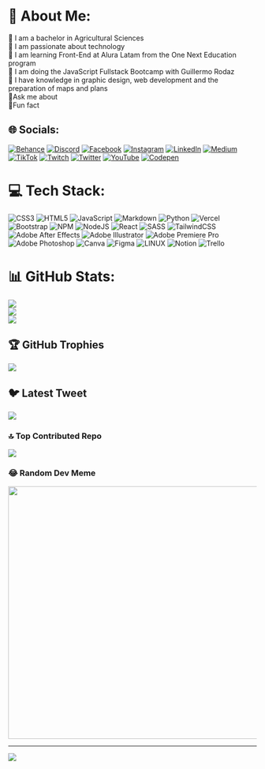 # 💫 About Me:
🌱 I am a bachelor in Agricultural Sciences<br>👀 I am passionate about technology<br>🌱 I am learning Front-End at Alura Latam from the One Next Education program<br>🌱  I am doing the JavaScript Fullstack Bootcamp with Guillermo Rodaz<br>🌱 I have knowledge in graphic design, web development and the preparation of maps and plans<br>🧨Ask me about<br>🚨Fun fact


## 🌐 Socials:
[![Behance](https://img.shields.io/badge/Behance-1769ff?logo=behance&logoColor=white)](https://behance.net/wilmergulcochia) [![Discord](https://img.shields.io/badge/Discord-%237289DA.svg?logo=discord&logoColor=white)](https://discord.gg/s3J65fQs) [![Facebook](https://img.shields.io/badge/Facebook-%231877F2.svg?logo=Facebook&logoColor=white)](https://facebook.com/wilmergulcochia) [![Instagram](https://img.shields.io/badge/Instagram-%23E4405F.svg?logo=Instagram&logoColor=white)](https://instagram.com/wigusa) [![LinkedIn](https://img.shields.io/badge/LinkedIn-%230077B5.svg?logo=linkedin&logoColor=white)](https://linkedin.com/in/wilmergulcochia) [![Medium](https://img.shields.io/badge/Medium-12100E?logo=medium&logoColor=white)](https://medium.com/@@karlwgs1989) [![TikTok](https://img.shields.io/badge/TikTok-%23000000.svg?logo=TikTok&logoColor=white)](https://tiktok.com/@thesaint.22) [![Twitch](https://img.shields.io/badge/Twitch-%239146FF.svg?logo=Twitch&logoColor=white)](https://twitch.tv/theredhawk22) [![Twitter](https://img.shields.io/badge/Twitter-%231DA1F2.svg?logo=Twitter&logoColor=white)](https://twitter.com/@misterio1989w) [![YouTube](https://img.shields.io/badge/YouTube-%23FF0000.svg?logo=YouTube&logoColor=white)](https://youtube.com/channel/UCg69vFMV4tDVZ4GSXHFQQYA) [![Codepen](https://img.shields.io/badge/Codepen-000000?style=for-the-badge&logo=codepen&logoColor=white)](https://codepen.io/Mysterio2202) 

# 💻 Tech Stack:
![CSS3](https://img.shields.io/badge/css3-%231572B6.svg?style=for-the-badge&logo=css3&logoColor=white) ![HTML5](https://img.shields.io/badge/html5-%23E34F26.svg?style=for-the-badge&logo=html5&logoColor=white) ![JavaScript](https://img.shields.io/badge/javascript-%23323330.svg?style=for-the-badge&logo=javascript&logoColor=%23F7DF1E) ![Markdown](https://img.shields.io/badge/markdown-%23000000.svg?style=for-the-badge&logo=markdown&logoColor=white) ![Python](https://img.shields.io/badge/python-3670A0?style=for-the-badge&logo=python&logoColor=ffdd54) ![Vercel](https://img.shields.io/badge/vercel-%23000000.svg?style=for-the-badge&logo=vercel&logoColor=white) ![Bootstrap](https://img.shields.io/badge/bootstrap-%23563D7C.svg?style=for-the-badge&logo=bootstrap&logoColor=white) ![NPM](https://img.shields.io/badge/NPM-%23000000.svg?style=for-the-badge&logo=npm&logoColor=white) ![NodeJS](https://img.shields.io/badge/node.js-6DA55F?style=for-the-badge&logo=node.js&logoColor=white) ![React](https://img.shields.io/badge/react-%2320232a.svg?style=for-the-badge&logo=react&logoColor=%2361DAFB) ![SASS](https://img.shields.io/badge/SASS-hotpink.svg?style=for-the-badge&logo=SASS&logoColor=white) ![TailwindCSS](https://img.shields.io/badge/tailwindcss-%2338B2AC.svg?style=for-the-badge&logo=tailwind-css&logoColor=white) ![Adobe After Effects](https://img.shields.io/badge/Adobe%20After%20Effects-9999FF.svg?style=for-the-badge&logo=Adobe%20After%20Effects&logoColor=white) ![Adobe Illustrator](https://img.shields.io/badge/adobeillustrator-%23FF9A00.svg?style=for-the-badge&logo=adobeillustrator&logoColor=white) ![Adobe Premiere Pro](https://img.shields.io/badge/Adobe%20Premiere%20Pro-9999FF.svg?style=for-the-badge&logo=Adobe%20Premiere%20Pro&logoColor=white) ![Adobe Photoshop](https://img.shields.io/badge/adobephotoshop-%2331A8FF.svg?style=for-the-badge&logo=adobephotoshop&logoColor=white) ![Canva](https://img.shields.io/badge/Canva-%2300C4CC.svg?style=for-the-badge&logo=Canva&logoColor=white) 	![Figma](https://img.shields.io/badge/figma-%23F24E1E.svg?style=for-the-badge&logo=figma&logoColor=white) ![LINUX](https://img.shields.io/badge/Linux-FCC624?style=for-the-badge&logo=linux&logoColor=black) ![Notion](https://img.shields.io/badge/Notion-%23000000.svg?style=for-the-badge&logo=notion&logoColor=white) ![Trello](https://img.shields.io/badge/Trello-%23026AA7.svg?style=for-the-badge&logo=Trello&logoColor=white)
# 📊 GitHub Stats:
![](https://github-readme-stats.vercel.app/api?username=mysterio-wil&theme=dark&hide_border=false&include_all_commits=true&count_private=true)<br/>
![](https://github-readme-streak-stats.herokuapp.com/?user=mysterio-wil&theme=dark&hide_border=false)<br/>
![](https://github-readme-stats.vercel.app/api/top-langs/?username=mysterio-wil&theme=dark&hide_border=false&include_all_commits=true&count_private=true&layout=compact)

## 🏆 GitHub Trophies
![](https://github-profile-trophy.vercel.app/?username=mysterio-wil&theme=monokai&no-frame=false&no-bg=false&margin-w=4)

## 🐦 Latest Tweet
[![](https://gtce.itsvg.in/api?username=@misterio1989w)](https://github.com/VishwaGauravIn/github-twitter-card-embed)

### 🔝 Top Contributed Repo
![](https://github-contributor-stats.vercel.app/api?username=mysterio-wil&limit=5&theme=dark&combine_all_yearly_contributions=true)

### 😂 Random Dev Meme
<img src="https://rm.up.railway.app/" width="512px"/>

---
[![](https://visitcount.itsvg.in/api?id=mysterio-wil&icon=0&color=0)](https://visitcount.itsvg.in)

<!-- Proudly created with GPRM ( https://gprm.itsvg.in ) -->
